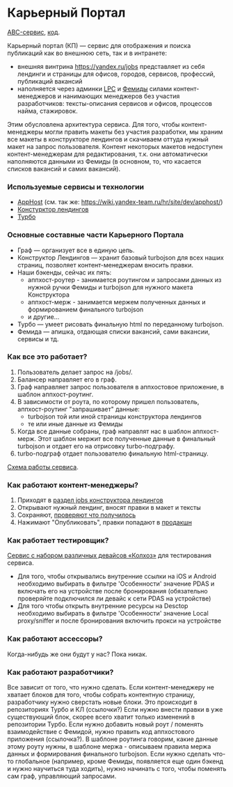 # Карьерный Портал

[ABC-сервис](https://abc.yandex-team.ru/services/vacancies), [код](https://a.yandex-team.ru/arc_vcs/frontend/services/jobs).

Карьерный портал (КП) — сервис для отображения и поиска публикаций как во внешнюю сеть, так и в интранете:

- внешняя винтрина https://yandex.ru/jobs представляет из себя лендинги и страницы для офисов, городов, сервисов, профессий, публикаций вакансий
- наполняется через админки [LPC](https://lpc.yandex-team.ru) и [Фемиды](https://femida.yandex-team.ru) силами контент-менеджеров и нанимающих менеджеров без участия разработчиков: тексты-описания сервисов и офисов, процессов найма, стажировок.

Этим обусловлена архитектура сервиса. Для того, чтобы контент-менеджеры могли править макеты без участия разработки, мы храним все макеты в конструкторе лендингов и скачиваем оттуда нужный макет на запрос пользователя.
Контент некоторых макетов недоступен контент-менеджерам для редактирования, т.к. они автоматически наполняются данными из Фемиды (в основном, то, что касается списков вакансий и самих вакансий).

### Используемые сервисы и технологии

- [AppHost](https://docs.yandex-team.ru/apphost/) (см. так же: https://wiki.yandex-team.ru/hr/site/dev/apphost/)
- [Констурктор лендингов](https://wiki.yandex-team.ru/lp-constructor/)
- [Турбо](https://wiki.yandex-team.ru/turbo/)

### Основные составные части Карьерного Портала

- Граф — организует все в единую цепь.
- Конструктор Лендингов — хранит базовый turbojson для всех наших страниц, позволяет контент-менеджерам вносить правки.
- Наши бэкенды, сейчас их пять:
  - аппхост-роутер - занимается роутингом и запросами данных из нужной ручки Фемиды и turbojson для нужного макета Конструктора
  - аппхост-мерж - занимается мержем полученных данных и формированием финального turbojson
  - и другие...
- Турбо — умеет рисовать финальную html по переданному turbojson.
- Фемида — апишка, отдающая списки вакансий, сами вакансии, сервисы и тд.

### Как все это работает?

1) Пользователь делает запрос на /jobs/.
2) Балансер направляет его в граф.
3) Граф направляет запрос пользователя в аппхостовое приложение, в шаблон аппхост-роутинг.
4) В зависимости от роута, по которому пришел пользователь, аппхост-роутинг "запрашивает" данные:
   - turbojson той или иной страницы конструктора лендингов
   - те или иные данные из Фемиды
5) Когда все данные собраны, граф направлят нас в шаблон аппхост-мерж. Этот шаблон мержит все полученные данные в финальный turbojson и отдает его на отрисовку turbo-подграфу.
6) turbo-подграф отдает пользователю финальную html-страницу.

[Схема работы сервиса](https://miro.com/app/board/o9J_lKGmgU4=/).

### Как работают контент-менеджеры?

1) Приходят в [раздел jobs конструктора лендингов](https://lpc.yandex-team.ru/finder/yandex.ru/jobs)
2) Открывают нужный лендинг, вносят правки в макет и тексты
3) Сохраняют, [проверяют что получилось](https://l7test.yandex.ru/jobs)
4) Нажимают "Опубликовать", правки попадают в [продакшн](https://yandex.ru/jobs)

### Как работает тестировщик?

[Сервис с набором различных девайсов «Колхоз»](https://kolhoz.yandex-team.ru/desktop?filters=on&action=&features=LOCAL_PROXY_ACCESS) для тестирования сервиса.
- Для того, чтобы открывались внутренние ссылки на iOS и Android необходимо выбирать в фильтре 'Особенности' значение PDAS и включать его на устройстве после бронирования (обязательно проверяйте подключился ли девайс к сети PDAS на устройстве)
- Для того чтобы открыть внутренние ресурсы на Desctop необходимо выбирать в фильтре 'Особенности' значение Local proxy/sniffer и после бронирования включить прокси на устройстве


### Как работают ассессоры?

Когда-нибудь же они будут у нас? Пока никак.

### Как работают разработчики?

Все зависит от того, что нужно сделать.
Если контент-менеджеру не хватает блоков для того, чтобы собрать контентную страницу, разработчику нужно сверстать новые блоки. Это происходит в репозиториях Турбо и КЛ (ссылочки?)
Если нужно внести правки в уже существующий блок, скорее всего хватит только изменений в репозитории Турбо.
Если нужно добавить новый роут / поменять взаимодействие с Фемидой, нужно править код аппхостового приложения (ссылочка?). В шаблоне роутинга говорим, какие данные этому роуту нужны, в шаблоне мержа - описываем правила мержа данных и формирования финального turbojson.
Если нужно сделать что-то глобальное (например, кроме Фемиды, появляется еще один бэкенд и нужно научиться туда ходить), нужно начинать с того, чтобы поменять сам граф, управляющий запросами.
